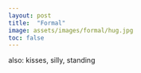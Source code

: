 ```yaml
---
layout: post
title:  "Formal"
image: assets/images/formal/hug.jpg
toc: false
---
```

also: kisses, silly, standing



